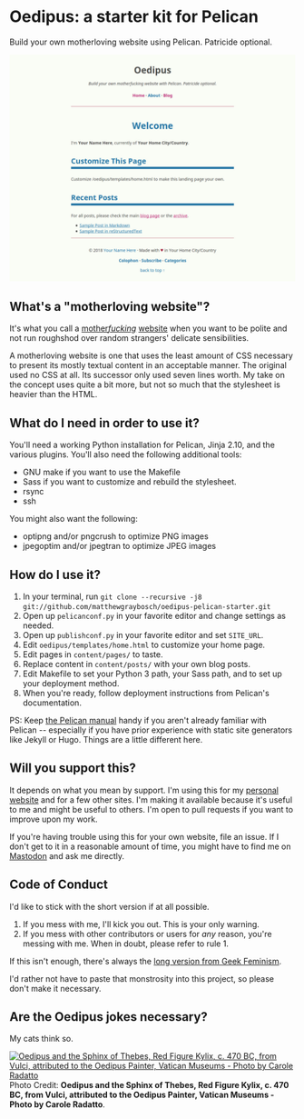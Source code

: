 # Oedipus: a starter kit for Pelican

Build your own motherloving website using Pelican. Patricide optional.

![Screenshot of OEDIPUS](content/images/default-screenshot.png)

## What's a "motherloving website"?

It's what you call a [mother*fucking*](http://motherfuckingwebsite.com)
[website](http://bettermotherfuckingwebsite.com) when you want to be
polite and not run roughshod over random strangers' delicate
sensibilities.

A motherloving website is one that uses the least amount of CSS necessary
to present its mostly textual content in an acceptable manner. The
original used no CSS at all. Its successor only used seven lines worth. My
take on the concept uses quite a bit more, but not so much that the
stylesheet is heavier than the HTML.

## What do I need in order to use it?

You'll need a working Python installation for Pelican, Jinja 2.10, and the
various plugins. You'll also need the following additional tools:

* GNU make if you want to use the Makefile
* Sass if you want to customize and rebuild the stylesheet.
* rsync
* ssh

You might also want the following:

* optipng and/or pngcrush to optimize PNG images
* jpegoptim and/or jpegtran to optimize JPEG images

## How do I use it?

1. In your terminal, run ```git clone --recursive -j8 git://github.com/matthewgraybosch/oedipus-pelican-starter.git```
2. Open up ```pelicanconf.py``` in your favorite editor and change settings as needed.
3. Open up ```publishconf.py``` in your favorite editor and set ```SITE_URL```.
4. Edit ```oedipus/templates/home.html``` to customize your home page.
5. Edit pages in ```content/pages/``` to taste.
6. Replace content in ```content/posts/``` with your own blog posts.
7. Edit Makefile to set your Python 3 path, your Sass path, and to set up your deployment method.
8. When you're ready, follow deployment instructions from Pelican's documentation.

PS: Keep [the Pelican manual](http://docs.getpelican.com/en/stable/) handy if you aren't already familiar with Pelican -- especially if you have prior experience with static site generators like Jekyll or Hugo. Things are a little different here.

## Will you support this?

It depends on what you mean by support. I'm using this for my [personal
website](https://www.matthewgraybosch.com) and for a few other sites. I'm
making it available because it's useful to me and might be useful to
others. I'm open to pull requests if you want to improve upon my work.

If you're having trouble using this for your own website, file an issue. If I don't get to it in a reasonable amount of time, you might have to find me on [Mastodon](https://octodon.social/@starbreaker) and ask me directly.

## Code of Conduct

I'd like to stick with the short version if at all possible.

1. If you mess with me, I'll kick you out. This is your only warning.
2. If you mess with other contributors or users for *any* reason, you're
   messing with me. When in doubt, please refer to rule 1.

If this isn't enough, there's always the [long version from Geek
Feminism](https://geekfeminism.org/about/code-of-conduct/). 

I'd rather not have to paste that monstrosity into this project, so please
don't make it necessary.

## Are the Oedipus jokes necessary?

My cats think so.

[![Oedipus and the Sphinx of Thebes, Red Figure Kylix, c. 470 BC, from
Vulci, attributed to the Oedipus Painter, Vatican Museums - Photo by
Carole
Radatto](./content/images/carole-radatto-oedipus-and-sphinx.jpg)](https://www.flickr.com/photos/carolemage/9665213064)
Photo Credit: **Oedipus and the Sphinx of Thebes, Red Figure Kylix, c. 470
BC, from Vulci, attributed to the Oedipus Painter, Vatican Museums - Photo
by Carole Radatto**.
